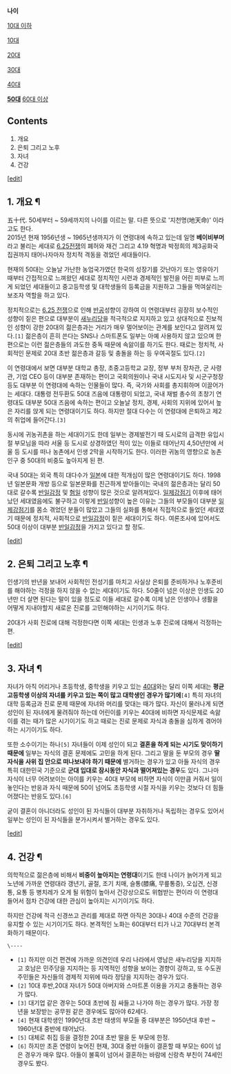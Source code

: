 **나이**

[10대 이하](10%EB%8C%80%20%EC%9D%B4%ED%95%98.md)

[10대](10%EB%8C%80.md)

[20대](20%EB%8C%80.md)

[30대](30%EB%8C%80.md)

[40대](40%EB%8C%80.md)

**[50대](50%EB%8C%80.md)**
[60대 이상](60%EB%8C%80%20%EC%9D%B4%EC%83%81.md)

  

## Contents

    

1. 개요 
2. 은퇴 그리고 노후 
3. 자녀 
4. 건강 

[[edit](http://rigvedawiki.net/r1/wiki.php/50%EB%8C%80?action=edit&section=1)]

## 1. 개요 ¶

五十代. 50세부터 ~ 59세까지의 나이를 이르는 말. 다른 뜻으로 '지천명(地天命)' 이라고도 한다.  
2015년 현재 1956년생 ~ 1965년생까지가 이 연령대에 속하고 있는데 일명 **베이비부머**라고 불리는 세대로 [6.25전쟁](6.25%20%EC%A0%84%EC%9F%81.md)의 폐허와 재건 그리고 4.19 혁명과 박정희의 제3공화국 집권까지
태어나자마자 정치적 격동을 겪었던 세대들이다.

  

현재의 50대는 오늘날 가난한 농업국가였던 한국의 성장기를 갓난아기 또는 영유아기 때부터 간접적으로 느껴왔던 세대로 정치적인 시련과 경제적인
발전을 어린 피부로 느끼게 되었던 세대들이고 중고등학생 및 대학생들의 등록금을 지원하고 그들을 먹여살리는 보조자 역할을 하고 있다.

  

정치적으로는 [6.25 전쟁](6.25%20%EC%A0%84%EC%9F%81.md)으로 인해
[반공](%EB%B0%98%EA%B3%B5.md)성향이 강하여 이 연령대부터 굉장히 보수적인 성향이 짙은 편으로 대부분이
[새누리당](%EC%83%88%EB%88%84%EB%A6%AC%EB%8B%B9.md)을 적극적으로 지지하고 있고 상대적으로 진보적인
성향이 강한 20대의 젊은층과는 거리가 매우 멀어보이는 관계를 보인다고 알려져 있다.`[1]` 젊은층이 흔히 쓴다는 SNS나 스마트폰도
일부는 아예 사용하지 않고 있으며 한편으로는 이런 젊은층들의 과도한 중독 때문에 속앓이를 하기도 한다. 때로는 정치적, 사회적인 문제로
20대 초반 젊은층과 갈등 및 충돌을 하는 등 우여곡절도 있다.`[2]`

  

이 연령대에서 보면 대부분 대학교 총장, 초중고등학교 교장, 정부 부처 장차관, 군 사령관, 기업 CEO 등이 대부분 존재하는 편이고
국회의원이나 국내 시도지사 및 시군구청장 등도 대부분 이 연령대에 속하는 인물들이 많다. 즉, 국가와 사회를 총지휘하며 이끌어가는 세대다.
대통령 전두환도 50대 즈음에 대통령이 되었고, 국내 재벌 총수의 초창기 연령대도 대부분 50대 즈음에 속하는 편이고 오늘날 정치, 경제,
사회의 지위에 있어서 높은 자리를 앉게 되는 연령대이기도 하다. 하지만 절대 다수는 이 연령대에 은퇴하고 제2의 취업에 들어간다.`[3]`

  

동시에 귀농귀촌을 하는 세대이기도 한데 일부는 경제발전기 때 도시로의 급격한 유입시절 부모님을 따라 서울 등 도시로 상경하였던 적이 있는
이들로 태어난지 4,50년만에 서울 등 도시를 떠나 농촌에서 인생 2막을 시작하기도 한다. 이러한 귀농의 영향으로 농촌 인구 중 50대의
비중도 높아지게 된 편.

  

국내 50대는 외국 특히 대다수가 [일본](%EC%9D%BC%EB%B3%B8.md)에 대한 적개심이 많은 연령대이기도 하다. 1998년
일본문화 개방 등으로 일본문화를 친근하게 받아들이는 국내의 젊은층과는 달리 50대로 갈수록
[반일감정](%EB%B0%98%EC%9D%BC%EA%B0%90%EC%A0%95.md) 및
[혐일](%ED%98%90%EC%9D%BC.md) 성향이 많은 것으로 알려져있다.
[일제강점기](%EC%9D%BC%EC%A0%9C%EA%B0%95%EC%A0%90%EA%B8%B0.md) 이후에 태어났던 세대였음에도
불구하고 이렇게 [반일](%EB%B0%98%EC%9D%BC.md)성향이 높은 이유는 그들의 부모들이 대부분
[일제강점기](%EC%9D%BC%EC%A0%9C%EA%B0%95%EC%A0%90%EA%B8%B0.md)를 몸소 겪었던 분들이 많았고
그들의 실화를 통해서 직접적으로 들었던 세대였기 때문에 정치적, 사회적으로
[반일감정](%EB%B0%98%EC%9D%BC%EA%B0%90%EC%A0%95.md)이 짙은 세대이기도 하다. 여론조사에 있어서도
50대 이상이 대부분 [반일감정](%EB%B0%98%EC%9D%BC%EA%B0%90%EC%A0%95.md)을 가지고 있다고 할 정도.

  

[[edit](http://rigvedawiki.net/r1/wiki.php/50%EB%8C%80?action=edit&section=2)]

## 2. 은퇴 그리고 노후 ¶

인생기의 반년을 보내어 사회적인 전성기를 마치고 사실상 은퇴를 준비하거나 노후준비를 해야하는 걱정을 하지 않을 수 없는 세대이기도 하다.
50줄이 넘은 이상은 인생도 20년만 더 살면 된다는 말이 있을 정도로 이들 세대로 갈수록 이제 남은 인생이나 생활을 어떻게 지내야할지
새로운 진로를 고민해야하는 시기이기도 하다.

  

20대가 사회 진로에 대해 걱정한다면 이쪽 세대는 인생과 노후 진로에 대해서 걱정하는 편.

  

[[edit](http://rigvedawiki.net/r1/wiki.php/50%EB%8C%80?action=edit&section=3)]

## 3. 자녀 ¶

자녀가 아직 어리거나 초등학생, 중학생을 키우고 있는 [40대](40%EB%8C%80.md)와는 달리 이쪽 세대는 **평균 고등학생
이상의 자녀를 키우고 있는 쪽이 많고 대학생인 경우가 많기에**`[4]` 특히 자녀의 대학 등록금과 진로 문제 때문에 자녀와 머리를 맞대는
때가 많다. 자신이 물러나게 되면 성인이 된 자녀에게 물려줘야 하는데 어린이를 키우는 40대에 비하면 자식문제로 속앓이를 겪는 때가 많은
시기이기도 하고 때로는 진로 문제로 자식과 충돌을 심하게 겪어야 하는 시기이기도 하다.

  

또한 소수이기는 하나`[5]` 자녀들이 이제 성인이 되고 **결혼을 하게 되는 시기도 맞이하기 때문에** 일부는 자식의 결혼 문제에도 고민을
하게 된다. 그리고 딸을 둔 부모의 경우 **딸 자식을 사위 집 안으로 떠나보내야 하기 때문에** 별거하는 경우가 있고 아들 자식의 경우
특히 대한민국 기준으로 **군대 입대로 잠시동안 자식과 떨어져있는 경우**도 있다. 그나마 자식이 너무 어려보이는 아이를 키우는 40대
부모에 비하면 자식이 이만큼 커줘서 일이 놓인다는 반응과 자식 때문에 50이 넘어도 초등학생 시절 자식을 키우는 것보다 더 힘들어졌다는
반응도 있다.`[6]`

  

굳이 결혼이 아니더라도 성인이 된 자식들이 대부분 자취하거나 독립하는 경우도 있어서 일부는 성인이 된 자식들을 분가시켜서 별거하는 경우도
있다.

  

[[edit](http://rigvedawiki.net/r1/wiki.php/50%EB%8C%80?action=edit&section=4)]

## 4. 건강 ¶

의학적으로 젊은층에 비해서 **비중이 높아지는 연령대**이기도 한데 나이가 늙어가게 되고 노년에 가까운 연령대라 갱년기, 골절, 조기 치매,
슬통(膝痛, 무릎통증), 오십견, 신경통, 요통 등 병치레가 오게 될 위험이 높아서 건강상으로도 위협받는 편이라 이 연령대 들어서 점차
건강에 대한 관심이 높아지는 시기이기도 하다.

  

하지만 건강에 적극 신경쓰고 관리를 제대로 하면 아직은 30대나 40대 수준의 건강을 유지할 수 있는 시기이기도 하다. 본격적인 노화는
60대부터 티가 나고 70대부터 본격화하기 때문이다.

`\----`

  * `[1]` 하지만 이건 편견에 가까운 의견인데 우리 나라에서 영남은 새누리당을 지지하고 호남은 민주당을 지지하는 등 지역적인 성향을 보이는 경향이 강하고, 또 수도권 주민들은 자신들의 경제적 지위에 따라 정당을 지지하는 경우가 있다.
  * `[2]` 10대 후반,20대 자녀가 50대 아버지와 스마트폰 이용을 가지고 충돌하는 경우가 많다. 
  * `[3]` 대기업 같은 경우는 50대 초반에 짐 싸들고 나가야 하는 경우가 많다. 가장 정년을 보장받는 공무원 같은 경우에도 많아야 62세다.
  * `[4]` 현재 대학생인 1990년대 초반 태생의 부모들 중 대부분은 1950년대 후반 ~ 1960년대 중반에 태어났다.
  * `[5]` 대체로 취집 등을 결정한 20대 초반 딸을 둔 부모에 한정.
  * `[6]` 하지만 초혼 연령이 늦어진 현재, 30대 중반 아들이 결혼할 때 부모는 60이 넘은 경우가 매우 많다. 아들이 불혹이 넘어서 결혼하는 바람에 신랑측 부친이 74세인 경우도 봤다.

